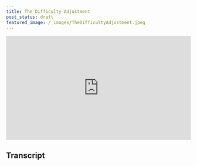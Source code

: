 ```yaml
---
title: The Difficulty Adjustment
post_status: draft
featured_image: /_images/TheDifficultyAdjustment.jpeg
---
```


<div style="padding:56.25% 0 0 0;position:relative;"><iframe src="https://player.vimeo.com/video/845889405?badge=0&amp;autopause=0&amp;player_id=0&amp;app_id=58479" frameborder="0" allow="autoplay; fullscreen; picture-in-picture" allowfullscreen style="position:absolute;top:0;left:0;width:100%;height:100%;" title="077 The Difficulty Adjustment"></iframe></div>

<div style="margin-bottom:30px;"></div>

## Transcript


